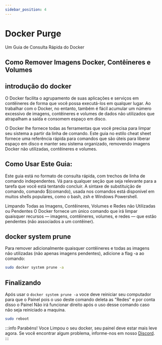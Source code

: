 ```yaml
---
sidebar_position: 4
---
```


# Docker Purge 
Um Guia de Consulta Rápida do Docker

## Como Remover Imagens Docker, Contêineres e Volumes

## introdução do docker

O Docker facilita o agrupamento de suas aplicações e serviços em contêineres de forma que você possa executá-los em qualquer lugar. Ao trabalhar com o Docker, no entanto, também é fácil acumular um número excessivo de imagens, contêineres e volumes de dados não utilizados que atrapalham a saída e consomem espaço em disco.

O Docker lhe fornece todas as ferramentas que você precisa para limpar seu sistema a partir da linha de comando. Este guia no estilo cheat sheet fornece uma referência rápida para comandos que são úteis para liberar espaço em disco e manter seu sistema organizado, removendo imagens Docker não utilizadas, contêineres e volumes.

## Como Usar Este Guia:

Este guia está no formato de consulta rápida, com trechos de linha de comando independentes.
Vá para qualquer seção que seja relevante para a tarefa que você está tentando concluir.
A sintaxe de substituição de comando, comando $(comando), usada nos comandos está disponível em muitos shells populares, como o bash, zsh e Windows Powershell.

Limpando Todas as Imagens, Contêineres, Volumes e Redes não Utilizadas ou Pendentes
O Docker fornece um único comando que irá limpar quaisquer recursos — imagens, contêineres, volumes, e redes — que estão pendentes (não associados a um contêiner).

## docker system prune

Para remover adicionalmente quaisquer contêineres e todas as imagens não utilizadas (não apenas imagens pendentes), adicione a flag -a ao comando:

```bash
sudo docker system prune -a
```

## Finalizando

Após usar o ``docker system prune -a`` voce deve reiniciar seu computador para que o Painel pois o uso deste comando deleta as "Redes" e por conta disso o Painel Não irá funcionar direito após o uso desse comando caso não seja reiniciado a maquina.

```bash
sudo reboot
```

:::info Parabéns!
Voce Limpou o seu docker, seu painel deve estar mais leve agora.
Se você encontrar algum problema, informe-nos em nosso [Discord](https://discord.gg/8r7n7mU33R).
:::